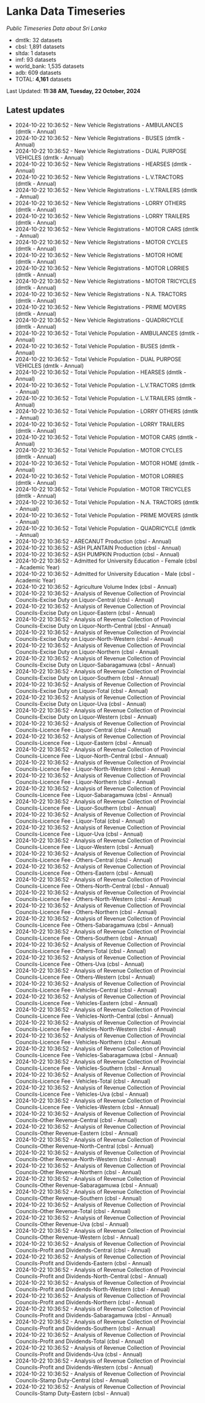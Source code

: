 # Lanka Data Timeseries
*Public Timeseries Data about Sri Lanka*

* dmtlk: 32 datasets
* cbsl: 1,891 datasets
* sltda: 1 datasets
* imf: 93 datasets
* world_bank: 1,535 datasets
* adb: 609 datasets
* TOTAL: **4,161** datasets

Last Updated: **11:38 AM, Tuesday, 22 October, 2024**

## Latest updates

* 2024-10-22 10:36:52 - New Vehicle Registrations - AMBULANCES (dmtlk - Annual)
* 2024-10-22 10:36:52 - New Vehicle Registrations - BUSES (dmtlk - Annual)
* 2024-10-22 10:36:52 - New Vehicle Registrations - DUAL PURPOSE VEHICLES (dmtlk - Annual)
* 2024-10-22 10:36:52 - New Vehicle Registrations - HEARSES (dmtlk - Annual)
* 2024-10-22 10:36:52 - New Vehicle Registrations - L.V.TRACTORS (dmtlk - Annual)
* 2024-10-22 10:36:52 - New Vehicle Registrations - L.V.TRAILERS (dmtlk - Annual)
* 2024-10-22 10:36:52 - New Vehicle Registrations - LORRY OTHERS (dmtlk - Annual)
* 2024-10-22 10:36:52 - New Vehicle Registrations - LORRY TRAILERS (dmtlk - Annual)
* 2024-10-22 10:36:52 - New Vehicle Registrations - MOTOR CARS (dmtlk - Annual)
* 2024-10-22 10:36:52 - New Vehicle Registrations - MOTOR CYCLES (dmtlk - Annual)
* 2024-10-22 10:36:52 - New Vehicle Registrations - MOTOR HOME (dmtlk - Annual)
* 2024-10-22 10:36:52 - New Vehicle Registrations - MOTOR LORRIES (dmtlk - Annual)
* 2024-10-22 10:36:52 - New Vehicle Registrations - MOTOR TRICYCLES (dmtlk - Annual)
* 2024-10-22 10:36:52 - New Vehicle Registrations - N.A. TRACTORS (dmtlk - Annual)
* 2024-10-22 10:36:52 - New Vehicle Registrations - PRIME MOVERS (dmtlk - Annual)
* 2024-10-22 10:36:52 - New Vehicle Registrations - QUADRICYCLE (dmtlk - Annual)
* 2024-10-22 10:36:52 - Total Vehicle Population - AMBULANCES (dmtlk - Annual)
* 2024-10-22 10:36:52 - Total Vehicle Population - BUSES (dmtlk - Annual)
* 2024-10-22 10:36:52 - Total Vehicle Population - DUAL PURPOSE VEHICLES (dmtlk - Annual)
* 2024-10-22 10:36:52 - Total Vehicle Population - HEARSES (dmtlk - Annual)
* 2024-10-22 10:36:52 - Total Vehicle Population - L.V.TRACTORS (dmtlk - Annual)
* 2024-10-22 10:36:52 - Total Vehicle Population - L.V.TRAILERS (dmtlk - Annual)
* 2024-10-22 10:36:52 - Total Vehicle Population - LORRY OTHERS (dmtlk - Annual)
* 2024-10-22 10:36:52 - Total Vehicle Population - LORRY TRAILERS (dmtlk - Annual)
* 2024-10-22 10:36:52 - Total Vehicle Population - MOTOR CARS (dmtlk - Annual)
* 2024-10-22 10:36:52 - Total Vehicle Population - MOTOR CYCLES (dmtlk - Annual)
* 2024-10-22 10:36:52 - Total Vehicle Population - MOTOR HOME (dmtlk - Annual)
* 2024-10-22 10:36:52 - Total Vehicle Population - MOTOR LORRIES (dmtlk - Annual)
* 2024-10-22 10:36:52 - Total Vehicle Population - MOTOR TRICYCLES (dmtlk - Annual)
* 2024-10-22 10:36:52 - Total Vehicle Population - N.A. TRACTORS (dmtlk - Annual)
* 2024-10-22 10:36:52 - Total Vehicle Population - PRIME MOVERS (dmtlk - Annual)
* 2024-10-22 10:36:52 - Total Vehicle Population - QUADRICYCLE (dmtlk - Annual)
* 2024-10-22 10:36:52 - ARECANUT Production (cbsl - Annual)
* 2024-10-22 10:36:52 - ASH PLANTAIN Production (cbsl - Annual)
* 2024-10-22 10:36:52 - ASH PUMPKIN Production (cbsl - Annual)
* 2024-10-22 10:36:52 - Admitted for University Education - Female (cbsl - Academic Year)
* 2024-10-22 10:36:52 - Admitted for University Education - Male (cbsl - Academic Year)
* 2024-10-22 10:36:52 - Agriculture Volume Index (cbsl - Annual)
* 2024-10-22 10:36:52 - Analysis of Revenue Collection of Provincial Councils-Excise Duty on Liquor-Central (cbsl - Annual)
* 2024-10-22 10:36:52 - Analysis of Revenue Collection of Provincial Councils-Excise Duty on Liquor-Eastern (cbsl - Annual)
* 2024-10-22 10:36:52 - Analysis of Revenue Collection of Provincial Councils-Excise Duty on Liquor-North-Central (cbsl - Annual)
* 2024-10-22 10:36:52 - Analysis of Revenue Collection of Provincial Councils-Excise Duty on Liquor-North-Western (cbsl - Annual)
* 2024-10-22 10:36:52 - Analysis of Revenue Collection of Provincial Councils-Excise Duty on Liquor-Northern (cbsl - Annual)
* 2024-10-22 10:36:52 - Analysis of Revenue Collection of Provincial Councils-Excise Duty on Liquor-Sabaragamuwa (cbsl - Annual)
* 2024-10-22 10:36:52 - Analysis of Revenue Collection of Provincial Councils-Excise Duty on Liquor-Southern (cbsl - Annual)
* 2024-10-22 10:36:52 - Analysis of Revenue Collection of Provincial Councils-Excise Duty on Liquor-Total (cbsl - Annual)
* 2024-10-22 10:36:52 - Analysis of Revenue Collection of Provincial Councils-Excise Duty on Liquor-Uva (cbsl - Annual)
* 2024-10-22 10:36:52 - Analysis of Revenue Collection of Provincial Councils-Excise Duty on Liquor-Western (cbsl - Annual)
* 2024-10-22 10:36:52 - Analysis of Revenue Collection of Provincial Councils-Licence Fee - Liquor-Central (cbsl - Annual)
* 2024-10-22 10:36:52 - Analysis of Revenue Collection of Provincial Councils-Licence Fee - Liquor-Eastern (cbsl - Annual)
* 2024-10-22 10:36:52 - Analysis of Revenue Collection of Provincial Councils-Licence Fee - Liquor-North-Central (cbsl - Annual)
* 2024-10-22 10:36:52 - Analysis of Revenue Collection of Provincial Councils-Licence Fee - Liquor-North-Western (cbsl - Annual)
* 2024-10-22 10:36:52 - Analysis of Revenue Collection of Provincial Councils-Licence Fee - Liquor-Northern (cbsl - Annual)
* 2024-10-22 10:36:52 - Analysis of Revenue Collection of Provincial Councils-Licence Fee - Liquor-Sabaragamuwa (cbsl - Annual)
* 2024-10-22 10:36:52 - Analysis of Revenue Collection of Provincial Councils-Licence Fee - Liquor-Southern (cbsl - Annual)
* 2024-10-22 10:36:52 - Analysis of Revenue Collection of Provincial Councils-Licence Fee - Liquor-Total (cbsl - Annual)
* 2024-10-22 10:36:52 - Analysis of Revenue Collection of Provincial Councils-Licence Fee - Liquor-Uva (cbsl - Annual)
* 2024-10-22 10:36:52 - Analysis of Revenue Collection of Provincial Councils-Licence Fee - Liquor-Western (cbsl - Annual)
* 2024-10-22 10:36:52 - Analysis of Revenue Collection of Provincial Councils-Licence Fee - Others-Central (cbsl - Annual)
* 2024-10-22 10:36:52 - Analysis of Revenue Collection of Provincial Councils-Licence Fee - Others-Eastern (cbsl - Annual)
* 2024-10-22 10:36:52 - Analysis of Revenue Collection of Provincial Councils-Licence Fee - Others-North-Central (cbsl - Annual)
* 2024-10-22 10:36:52 - Analysis of Revenue Collection of Provincial Councils-Licence Fee - Others-North-Western (cbsl - Annual)
* 2024-10-22 10:36:52 - Analysis of Revenue Collection of Provincial Councils-Licence Fee - Others-Northern (cbsl - Annual)
* 2024-10-22 10:36:52 - Analysis of Revenue Collection of Provincial Councils-Licence Fee - Others-Sabaragamuwa (cbsl - Annual)
* 2024-10-22 10:36:52 - Analysis of Revenue Collection of Provincial Councils-Licence Fee - Others-Southern (cbsl - Annual)
* 2024-10-22 10:36:52 - Analysis of Revenue Collection of Provincial Councils-Licence Fee - Others-Total (cbsl - Annual)
* 2024-10-22 10:36:52 - Analysis of Revenue Collection of Provincial Councils-Licence Fee - Others-Uva (cbsl - Annual)
* 2024-10-22 10:36:52 - Analysis of Revenue Collection of Provincial Councils-Licence Fee - Others-Western (cbsl - Annual)
* 2024-10-22 10:36:52 - Analysis of Revenue Collection of Provincial Councils-Licence Fee - Vehicles-Central (cbsl - Annual)
* 2024-10-22 10:36:52 - Analysis of Revenue Collection of Provincial Councils-Licence Fee - Vehicles-Eastern (cbsl - Annual)
* 2024-10-22 10:36:52 - Analysis of Revenue Collection of Provincial Councils-Licence Fee - Vehicles-North-Central (cbsl - Annual)
* 2024-10-22 10:36:52 - Analysis of Revenue Collection of Provincial Councils-Licence Fee - Vehicles-North-Western (cbsl - Annual)
* 2024-10-22 10:36:52 - Analysis of Revenue Collection of Provincial Councils-Licence Fee - Vehicles-Northern (cbsl - Annual)
* 2024-10-22 10:36:52 - Analysis of Revenue Collection of Provincial Councils-Licence Fee - Vehicles-Sabaragamuwa (cbsl - Annual)
* 2024-10-22 10:36:52 - Analysis of Revenue Collection of Provincial Councils-Licence Fee - Vehicles-Southern (cbsl - Annual)
* 2024-10-22 10:36:52 - Analysis of Revenue Collection of Provincial Councils-Licence Fee - Vehicles-Total (cbsl - Annual)
* 2024-10-22 10:36:52 - Analysis of Revenue Collection of Provincial Councils-Licence Fee - Vehicles-Uva (cbsl - Annual)
* 2024-10-22 10:36:52 - Analysis of Revenue Collection of Provincial Councils-Licence Fee - Vehicles-Western (cbsl - Annual)
* 2024-10-22 10:36:52 - Analysis of Revenue Collection of Provincial Councils-Other Revenue-Central (cbsl - Annual)
* 2024-10-22 10:36:52 - Analysis of Revenue Collection of Provincial Councils-Other Revenue-Eastern (cbsl - Annual)
* 2024-10-22 10:36:52 - Analysis of Revenue Collection of Provincial Councils-Other Revenue-North-Central (cbsl - Annual)
* 2024-10-22 10:36:52 - Analysis of Revenue Collection of Provincial Councils-Other Revenue-North-Western (cbsl - Annual)
* 2024-10-22 10:36:52 - Analysis of Revenue Collection of Provincial Councils-Other Revenue-Northern (cbsl - Annual)
* 2024-10-22 10:36:52 - Analysis of Revenue Collection of Provincial Councils-Other Revenue-Sabaragamuwa (cbsl - Annual)
* 2024-10-22 10:36:52 - Analysis of Revenue Collection of Provincial Councils-Other Revenue-Southern (cbsl - Annual)
* 2024-10-22 10:36:52 - Analysis of Revenue Collection of Provincial Councils-Other Revenue-Total (cbsl - Annual)
* 2024-10-22 10:36:52 - Analysis of Revenue Collection of Provincial Councils-Other Revenue-Uva (cbsl - Annual)
* 2024-10-22 10:36:52 - Analysis of Revenue Collection of Provincial Councils-Other Revenue-Western (cbsl - Annual)
* 2024-10-22 10:36:52 - Analysis of Revenue Collection of Provincial Councils-Profit and Dividends-Central (cbsl - Annual)
* 2024-10-22 10:36:52 - Analysis of Revenue Collection of Provincial Councils-Profit and Dividends-Eastern (cbsl - Annual)
* 2024-10-22 10:36:52 - Analysis of Revenue Collection of Provincial Councils-Profit and Dividends-North-Central (cbsl - Annual)
* 2024-10-22 10:36:52 - Analysis of Revenue Collection of Provincial Councils-Profit and Dividends-North-Western (cbsl - Annual)
* 2024-10-22 10:36:52 - Analysis of Revenue Collection of Provincial Councils-Profit and Dividends-Northern (cbsl - Annual)
* 2024-10-22 10:36:52 - Analysis of Revenue Collection of Provincial Councils-Profit and Dividends-Sabaragamuwa (cbsl - Annual)
* 2024-10-22 10:36:52 - Analysis of Revenue Collection of Provincial Councils-Profit and Dividends-Southern (cbsl - Annual)
* 2024-10-22 10:36:52 - Analysis of Revenue Collection of Provincial Councils-Profit and Dividends-Total (cbsl - Annual)
* 2024-10-22 10:36:52 - Analysis of Revenue Collection of Provincial Councils-Profit and Dividends-Uva (cbsl - Annual)
* 2024-10-22 10:36:52 - Analysis of Revenue Collection of Provincial Councils-Profit and Dividends-Western (cbsl - Annual)
* 2024-10-22 10:36:52 - Analysis of Revenue Collection of Provincial Councils-Stamp Duty-Central (cbsl - Annual)
* 2024-10-22 10:36:52 - Analysis of Revenue Collection of Provincial Councils-Stamp Duty-Eastern (cbsl - Annual)